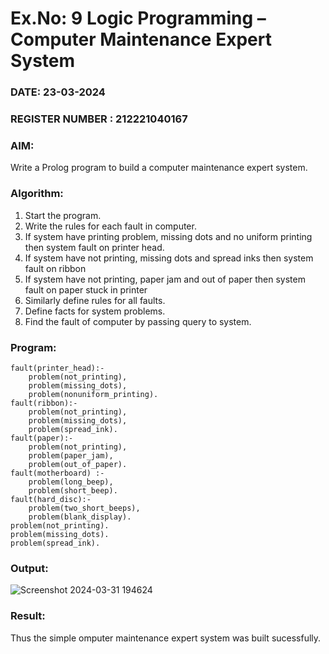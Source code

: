 # Ex.No: 9  Logic Programming –  Computer Maintenance Expert System
### DATE: 23-03-2024                                                                           
### REGISTER NUMBER : 212221040167
### AIM: 
Write a Prolog program to build a computer maintenance expert system.
###  Algorithm:
1. Start the program.
2. Write the rules for each fault in computer.
3. If system have printing problem, missing dots and no uniform printing then system fault on printer head.
4. If system have not printing, missing dots and spread inks then system fault on ribbon
5. If system have not printing, paper jam and out of paper then system fault on paper stuck in printer
6. Similarly define rules for all faults.
7. Define facts for system problems.
8. Find the fault of computer by passing query to system.
     
### Program:
```
fault(printer_head):-
    problem(not_printing),
    problem(missing_dots),
    problem(nonuniform_printing).
fault(ribbon):-
    problem(not_printing),
    problem(missing_dots),
    problem(spread_ink).
fault(paper):-
    problem(not_printing),
    problem(paper_jam),
    problem(out_of_paper).
fault(motherboard) :-
    problem(long_beep),
    problem(short_beep).
fault(hard_disc):-
    problem(two_short_beeps),
    problem(blank_display).
problem(not_printing).
problem(missing_dots).
problem(spread_ink).

```

### Output:

![Screenshot 2024-03-31 194624](https://github.com/keerthysesha/AI_Lab_2023-24/assets/125575936/ac5a752d-bf5d-41d3-8fcf-a2dd7c1a68b5)


### Result:
Thus the simple omputer maintenance expert system was built sucessfully.
